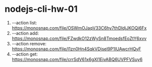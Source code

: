 # nodejs-cli-hw-01

1. --action list: https://monosnap.com/file/OSWmOJaqV33C6hy7thDldjJKOQi6Fx
2. --action add: https://monosnap.com/file/FZwdkO12zWySn8TmoedsfEoZtY6xvv
3. --action remove: https://monosnap.com/file/l1zn0Hn4SqkVDjsel9P1IUAwcrHQyF
4. --action get: https://monosnap.com/file/crrSdV61x6gXl1EjvABQ6UVPFVSuy6